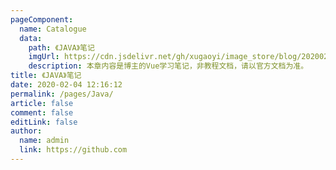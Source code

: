```yaml
---
pageComponent:
  name: Catalogue
  data:
    path: 《JAVA》笔记
    imgUrl: https://cdn.jsdelivr.net/gh/xugaoyi/image_store/blog/20200204143633.png
    description: 本章内容是博主的Vue学习笔记，非教程文档，请以官方文档为准。
title: 《JAVA》笔记
date: 2020-02-04 12:16:12
permalink: /pages/Java/
article: false
comment: false
editLink: false
author:
  name: admin
  link: https://github.com
---
```

